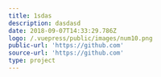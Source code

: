 ```yaml
---
title: 1sdas
description: dasdasd
date: 2018-09-07T14:33:29.786Z
logo: /.vuepress/public/images/num10.png
public-url: 'https://github.com'
source-url: 'https://github.com'
type: project
---
```


